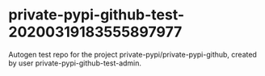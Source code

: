 # private-pypi-github-test-20200319183555897977
Autogen test repo for the project private-pypi/private-pypi-github, created by user private-pypi-github-test-admin.

